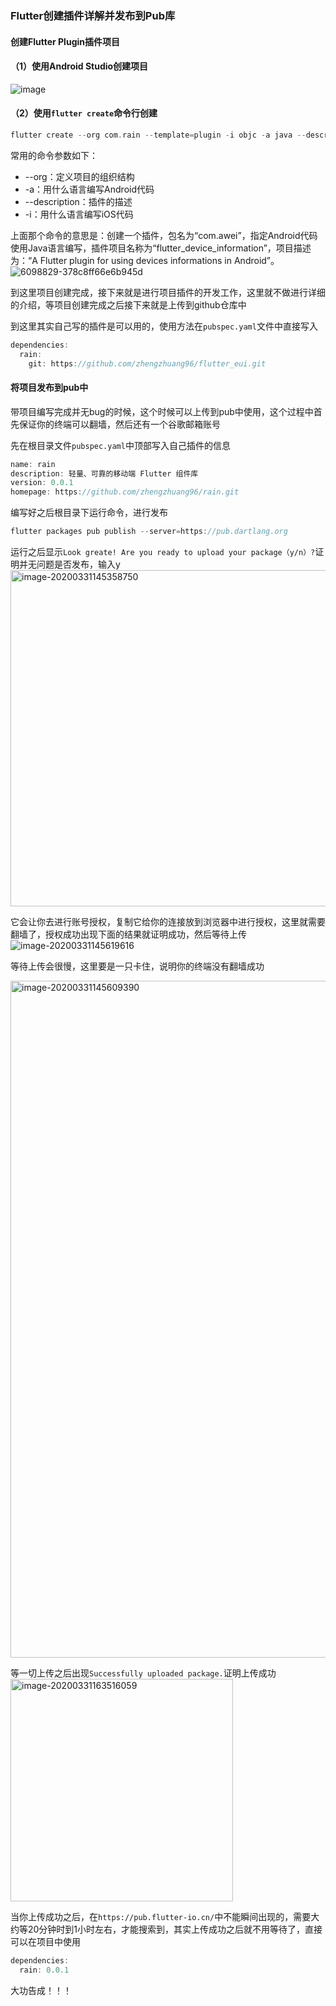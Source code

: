### Flutter创建插件详解并发布到Pub库

#### 创建Flutter Plugin插件项目

#### （1）使用Android Studio创建项目

![image](https://user-images.githubusercontent.com/29434858/78005959-e7c0f200-736e-11ea-8df3-0f93597c7230.png)

#### （2）使用`flutter create`命令行创建

```dart
flutter create --org com.rain --template=plugin -i objc -a java --description "A Flutter plugin for using devices informations in Android" flutter_device_information
```

常用的命令参数如下：

- --org：定义项目的组织结构
- -a：用什么语言编写Android代码
- --description：插件的描述
- -i：用什么语言编写iOS代码

上面那个命令的意思是：创建一个插件，包名为“com.awei”，指定Android代码使用Java语言编写，插件项目名称为“flutter_device_information”，项目描述为：“A Flutter plugin for using devices informations in Android”。
![6098829-378c8ff66e6b945d](https://user-images.githubusercontent.com/29434858/78006057-0b843800-736f-11ea-9205-9f320b86b382.png)

到这里项目创建完成，接下来就是进行项目插件的开发工作，这里就不做进行详细的介绍，等项目创建完成之后接下来就是上传到github仓库中

到这里其实自己写的插件是可以用的，使用方法在`pubspec.yaml`文件中直接写入

```dart
dependencies:
  rain:
    git: https://github.com/zhengzhuang96/flutter_eui.git
```

#### 将项目发布到pub中

带项目编写完成并无bug的时候，这个时候可以上传到pub中使用，这个过程中首先保证你的终端可以翻墙，然后还有一个谷歌邮箱账号

先在根目录文件`pubspec.yaml`中顶部写入自己插件的信息

```dart
name: rain
description: 轻量、可靠的移动端 Flutter 组件库
version: 0.0.1
homepage: https://github.com/zhengzhuang96/rain.git
```

编写好之后根目录下运行命令，进行发布

```dart
flutter packages pub publish --server=https://pub.dartlang.org
```

运行之后显示`Look greate! Are you ready to upload your package（y/n）?`证明并无问题是否发布，输入y
<img width="538" alt="image-20200331145358750" src="https://user-images.githubusercontent.com/29434858/78006100-1dfe7180-736f-11ea-9980-c5e3052f8d3c.png">

它会让你去进行账号授权，复制它给你的连接放到浏览器中进行授权，这里就需要翻墙了，授权成功出现下面的结果就证明成功，然后等待上传
![image-20200331145619616](https://user-images.githubusercontent.com/29434858/78006131-2a82ca00-736f-11ea-9341-a1bc68e51780.png)

等待上传会很慢，这里要是一只卡住，说明你的终端没有翻墙成功

<img width="1083" alt="image-20200331145609390" src="https://user-images.githubusercontent.com/29434858/78006411-92391500-736f-11ea-89e2-b7ad723fabe7.png">

等一切上传之后出现`Successfully uploaded package.`证明上传成功
<img width="356" alt="image-20200331163516059" src="https://user-images.githubusercontent.com/29434858/78006386-877e8000-736f-11ea-8166-06afaf1e40db.png">

当你上传成功之后，在`https://pub.flutter-io.cn/`中不能瞬间出现的，需要大约等20分钟时到1小时左右，才能搜索到，其实上传成功之后就不用等待了，直接可以在项目中使用

```dart
dependencies:
  rain: 0.0.1
```

大功告成！！！